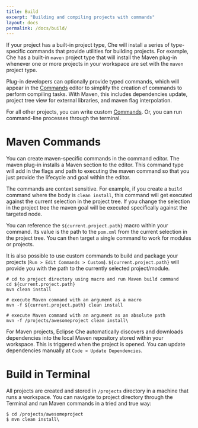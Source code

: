 ```yaml
---
title: Build
excerpt: "Building and compiling projects with commands"
layout: docs
permalink: /docs/build/
---
```

If your project has a built-in project type, Che will install a series of type-specific commands that provide utilities for building projects. For example, Che has a built-in `maven` project type that will install the Maven plug-in whenever one or more projects in your workspace are set with the `maven` project type.

Plug-in developers can optionally provide typed commands, which will appear in the [Commands](doc:commands) editor to simplify the creation of commands to perform compiling tasks.  With Maven, this includes dependencies update, project tree view for external libraries, and maven flag interpolation.

For all other projects, you can write custom [Commands](doc:commands). Or, you can run command-line processes through the terminal.
# Maven Commands  
You can create maven-specific commands in the command editor. The maven plug-in installs a Maven section to the editor. This command type will add in the flags and path to executing the maven command so that you just provide the lifecycle and goal within the editor.

The commands are context sensitive. For example, if you create a `build` command where the body is `clean install`, this command will get executed against the current selection in the project tree. If you change the selection in the project tree the maven goal will be executed specifically against the targeted node.

You can reference the `${current.project.path}` macro within your command. Its value is the path to the `pom.xml` from the current selection in the project tree. You can then target a single command to work for modules or projects.

It is also possible to use custom commands to build and package your projects (`Run > Edit Commands > Custom`). `${current.project.path}` will provide you with the path to the currently selected project/module.  
```shell  
# cd to project directory using macro and run Maven build command
cd ${current.project.path}
mvn clean install

# execute Maven command with an argument as a macro
mvn -f ${current.project.path} clean install

# execute Maven command with an argument as an absolute path
mvn -f /projects/awesomeproject clean install\
```
For Maven projects, Eclipse Che automatically discovers and downloads dependencies into the local Maven repository stored within your workspace. This is triggered when the project is opened. You can update dependencies manually at `Code > Update Dependencies`.
# Build in Terminal  
All projects are created and stored in `/projects` directory in a machine that runs a workspace. You can navigate to project directory through the Terminal and run Maven commands in a tried and true way:
```shell  
$ cd /projects/awesomeproject
$ mvn clean install\
```
